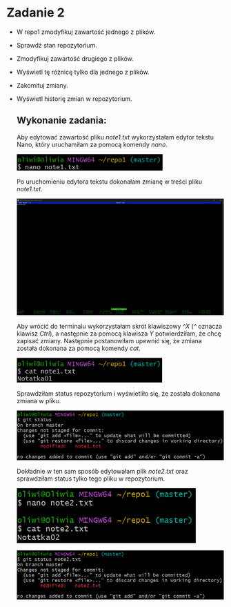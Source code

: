 # Zadanie 2
- W repo1	zmodyfikuj zawartość jednego z	plików.
- Sprawdź stan	repozytorium.
- Zmodyfikuj	zawartość drugiego	z	plików.
- Wyświetl	tę różnicę tylko	dla	jednego	z	plików.
- Zakomituj	zmiany.
- Wyświetl	historię zmian	w	repozytorium.
  ## Wykonanie zadania:
  Aby edytować zawartość pliku _note1.txt_ wykorzystałam edytor tekstu Nano, który uruchamiłam za pomocą komendy _nano_.

   ![12](https://github.com/okrzanowska/GIT/blob/main/12.png)

  Po uruchomieniu edytora tekstu dokonałam zmianę w treści pliku _note1.txt_.

  ![13](https://github.com/okrzanowska/GIT/blob/main/13.png)
  
  Aby wrócić do terminalu wykorzystałam skrót klawiszowy _^X_ (_^_ oznacza klawisz _Ctrl_), a następnie za pomocą klawisza _Y_ potwierdziłam, że chcę zapisać zmiany.
  Następnie postanowiłam upewnić się, że zmiana została dokonana za pomocą komendy _cat_.

  ![14](https://github.com/okrzanowska/GIT/blob/main/14.png)

  Sprawdziłam status repozytorium i wyświetliło się, że została dokonana zmiana w pliku.
  
  ![15](https://github.com/okrzanowska/GIT/blob/main/15.png)

  Dokładnie w ten sam sposób edytowałam plik _note2.txt_ oraz sprawdziłam status tylko tego pliku w repozytorium.

  ![16](https://github.com/okrzanowska/GIT/blob/main/16.png)

  ![17](https://github.com/okrzanowska/GIT/blob/main/17.png)

  

  
  

  
  
